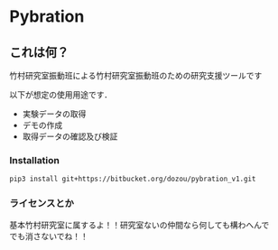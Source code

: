 Pybration
=========

## これは何？
 
竹村研究室振動班による竹村研究室振動班のための研究支援ツールです  

以下が想定の使用用途です．  

* 実験データの取得
* デモの作成
* 取得データの確認及び検証

### Installation

    pip3 install git+https://bitbucket.org/dozou/pybration_v1.git


### ライセンスとか ###
 
基本竹村研究室に属するよ！！研究室ないの仲間なら何しても構わへんで  
でも消さないでね！！  
